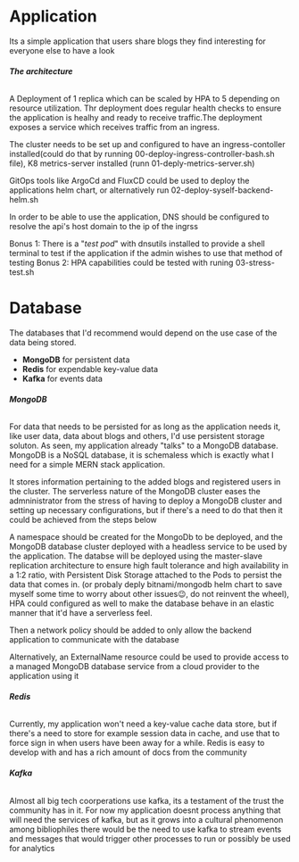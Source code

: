 # Application

Its a simple application that users share blogs they find interesting for everyone else to have a look

###### **The architecture**

A Deployment of 1 replica which can be scaled by HPA to 5 depending on resource utilization. Thr deployment does regular health checks to ensure the application is healhy and ready to receive traffic.The deployment exposes a service which receives traffic from an ingress.

The cluster needs to be set up and configured to have an ingress-contoller installed(could do that by running 00-deploy-ingress-controller-bash.sh file), K8 metrics-server installed (runn 01-deply-metrics-server.sh)

GitOps tools like ArgoCd and FluxCD could be used to deploy the applications helm chart, or alternatively run 02-deploy-syself-backend-helm.sh

In order to be able to use the application, DNS should be configured to resolve the  api's host domain to the ip of the ingrss

Bonus 1: There is a "*test pod*" with dnsutils installed to provide a shell terminal to test if the application if the admin wishes to use that method of testing
Bonus 2: HPA capabilities could be tested with runing 03-stress-test.sh

# Database

The databases that I'd recommend would depend on the use case of the data being stored.

* **MongoDB** for persistent data
* **Redis** for expendable key-value data
* **Kafka** for events data

###### **MongoDB**

For data that needs to be persisted for as long as the application needs it, like user data, data about blogs and others, I'd use persistent storage soluton. As seen, my application already "talks" to a MongoDB database. MongoDB is a NoSQL database, it is schemaless which is exactly what I need for a simple  MERN stack application.

It stores information pertaining to the added blogs and registered users in the cluster. The serverless nature of the MongoDB cluster eases the admninistrator from the stress of having to deploy a MongoDB cluster and setting up necessary configurations, but if there's a need to do that then it could be achieved from the steps below

A namespace should be created for the MongoDb to be deployed, and the MongoDB database cluster deployed with a headless service to be used by the application. The databse will be deployed using the master-slave replication architecture to ensure high fault tolerance and high availability in a 1:2 ratio, with Persistent Disk Storage attached to the Pods to persist the data that comes in. (or probaly deply bitnami/mongodb helm chart to save myself some time to worry about other issues😉, do not reinvent the wheel), HPA could configured as well to make the database behave in an elastic manner that it'd have a serverless feel.

Then a network policy should be added to only allow the backend application to communicate with the database

Alternatively, an ExternalName resource could be used to provide access to a managed MongoDB database service from a cloud provider to the application using it

###### **Redis**

Currently, my application won't need a key-value cache data store, but if there's a need to store for example session data in cache, and use that to force sign in when users have been away for a while. Redis is easy to develop with and has a rich amount of docs from the community

###### **Kafka**

Almost all big tech coorperations use kafka, its a testament of the trust the community has in it. For now my application doesnt process anything that will need the services of kafka, but as it grows into a cultural phenomenon among bibliophiles there would be the need to use kafka to stream events and messages that would trigger other processes to run or possibly be used for analytics
